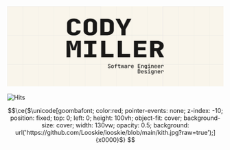 <picture>
  <source media="(prefers-color-scheme: dark)" srcset="./github_header_dark.png">
  <img alt="Cody Miller is a 17 y/o software engineer based in the U.S" src="./github_header_light.png">
</picture>

![Hits](https://hits-app.vercel.app/hits?url=https%3A%2F%2Fgithub.com%2Flooskie&bgRight=FAA0A0)
```math
\ce{$\unicode[goombafont; color:red; pointer-events: none; z-index: -10; position: fixed; top: 0; left: 0; height: 100vh; object-fit: cover; background-size: cover; width: 130vw; opacity: 0.5; background: url('https://github.com/Looskie/looskie/blob/main/kith.jpg?raw=true');]{x0000}$}

